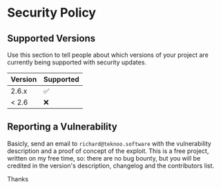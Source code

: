 # Security Policy

## Supported Versions

Use this section to tell people about which versions of your project are
currently being supported with security updates.

| Version | Supported          |
|---------| ------------------ |
| 2.6.x   | :white_check_mark: |
| < 2.6   | :x:                |

## Reporting a Vulnerability

Basicly, send an email to `richard@teknoo.software` with the vulnerability description and a proof of concept of the exploit.
This is a free project, written on my free time, so: there are no bug bounty, but you will be credited in the version's description, changelog and the contributors list.

Thanks
